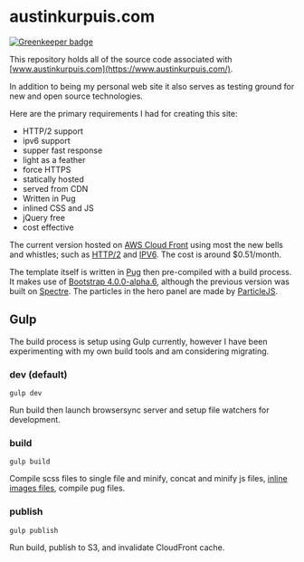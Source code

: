 # austinkurpuis.com

[![Greenkeeper badge](https://badges.greenkeeper.io/imaustink/austinkurpuis.com.svg)](https://greenkeeper.io/)

This repository holds all of the source code associated with [www.austinkurpuis.com](https://www.austinkurpuis.com/).

In addition to being my personal web site it also serves as testing ground for new and open source technologies.

Here are the primary requirements I had for creating this site:

- HTTP/2 support
- ipv6 support
- supper fast response
- light as a feather 
- force HTTPS
- statically hosted
- served from CDN
- Written in Pug
- inlined CSS and JS
- jQuery free
- cost effective

The current version hosted on [AWS Cloud Front](https://aws.amazon.com/cloudfront/) using most the new bells and whistles; such as [HTTP/2](https://aws.amazon.com/about-aws/whats-new/2016/09/amazon-cloudfront-now-supports-http2/) and [IPV6](https://aws.amazon.com/about-aws/whats-new/2016/10/ipv6-support-for-cloudfront-waf-and-s3-transfer-acceleration/). The cost is around $0.51/month.

The template itself is written in [Pug](https://pugjs.org/api/getting-started.html) then pre-compiled with a build process. It makes use of [Bootstrap 4.0.0-alpha.6](https://v4-alpha.getbootstrap.com/), although the previous version was built on [Spectre](https://picturepan2.github.io/spectre/). The particles in the hero panel are made by [ParticleJS](https://github.com/VincentGarreau/particles.js/).

## Gulp
The build process is setup using Gulp currently, however I have been experimenting with my own build tools and am considering migrating.

### dev (default)
```gulp dev```

Run build then launch browsersync server and setup file watchers for development.

### build
```gulp build```

Compile scss files to single file and minify, concat and minify js files, [inline images files](https://github.com/imaustink/gulp-inline-images), compile pug files.

### publish
```gulp publish```

Run build, publish to S3, and invalidate CloudFront cache.